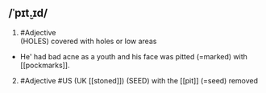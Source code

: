 ## /ˈpɪt̬.ɪd/  
1. #Adjective  
(HOLES)
covered with holes or low areas

- He' had bad acne as a youth and his face was pitted (=marked) with [[pockmarks]].

2. #Adjective #US 
(UK [[stoned]])
(SEED)
with the [[pit]] (=seed) removed